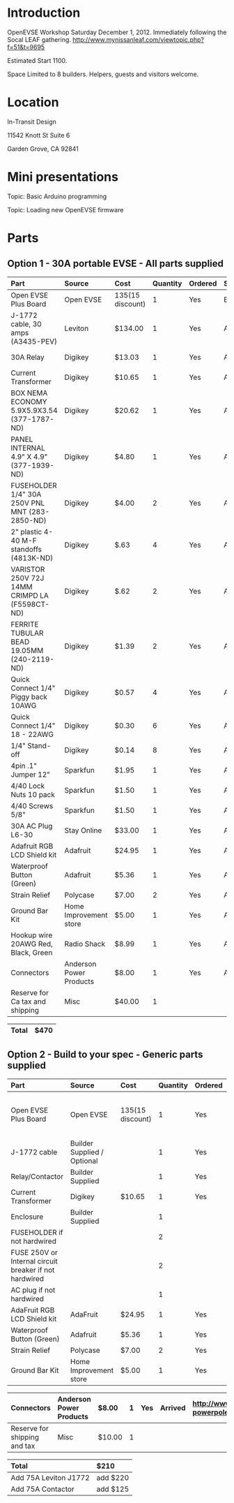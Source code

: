 # Introduction #

OpenEVSE Workshop Saturday December 1, 2012.
Immediately following the Socal LEAF gathering. http://www.mynissanleaf.com/viewtopic.php?f=51&t=9695


Estimated Start 1100.

Space Limited to 8 builders. Helpers, guests and visitors welcome.

# Location #
In-Transit Design


11542 Knott St  Suite 6


Garden Grove, CA 92841

# Mini presentations #
Topic: Basic Arduino programming

Topic: Loading new OpenEVSE firmware

# Parts #


## Option 1 - 30A portable EVSE - All parts supplied ##

| Part | Source | Cost | Quantity | Ordered | Status | Link |
|:-----|:-------|:-----|:---------|:--------|:-------|:-----|
| Open EVSE Plus Board | Open EVSE | $135 ($15 discount) | 1 | Yes | Built | http://code.google.com/p/open-evse/wiki/Ordering |
| J-1772 cable, 30 amps (A3435-PEV) | Leviton | $134.00 | 1 |  Yes | Arrived |http://store.leviton.com/dp/B00912OT00#.UD18QGjEV68 |
| 30A Relay | Digikey | $13.03 | 1 | Yes | Arrived | http://search.digikey.com/us/en/products/T92P7D22-12/PB486-ND/365921 |
| Current Transformer | Digikey | $10.65 | 1 | Yes | Arrived |http://search.digikey.com/us/en/products/CR8420-1000-G/582-1018-ND/1045174 |
| BOX NEMA ECONOMY 5.9X5.9X3.54 (377-1787-ND) | Digikey | $20.62 | 1 | Yes | Arrived |http://search.digikey.com/scripts/DkSearch/dksus.dll?lang=en&site=us&KeyWords=377-1787-ND&x=0&y=0 |
| PANEL INTERNAL 4.9" X 4.9" (377-1939-ND) | Digikey | $4.80 | 1 | Yes | Arrived | http://search.digikey.com/scripts/DkSearch/dksus.dll?WT.z_header=search_go&lang=en&site=us&keywords=377-1939-ND&x=0&y=0 |
| FUSEHOLDER 1/4" 30A 250V PNL MNT (283-2850-ND) | Digikey | $4.00 | 2 | Yes | Arrived |http://search.digikey.com/us/en/products/BK%2FHKP-R/283-2850-ND/1024094 |
| 2" plastic 4-40 M-F standoffs (4813K-ND) | Digikey | $.63 | 4 | Yes | Arrived | http://www.digikey.com/product-detail/en/4813/4813K-ND/255350 |
| VARISTOR 250V 72J 14MM CRIMPD LA (F5598CT-ND) | Digikey | $.62 | 2 | Yes | Arrived | http://www.digikey.com/product-detail/en/V250LT20AP/F5598CT-ND/3307079 |
| FERRITE TUBULAR BEAD 19.05MM (240-2119-ND) | Digikey | $1.39 | 2 | Yes | Arrived | http://www.digikey.com/scripts/DkSearch/dksus.dll?WT.z_header=search_go&lang=en&keywords=240-2119-ND&x=15&y=15&cur=USD |
| Quick Connect 1/4" Piggy back 10AWG | Digikey | $0.57 | 4 | Yes | Arrived | http://www.digikey.com/product-detail/en/19013-0033/WM18717-ND/1642379 |
| Quick Connect 1/4" 18 - 22AWG | Digikey | $0.30 | 6 | Yes | Arrived | http://www.digikey.com/product-detail/en/0190030107/WM2928CT-ND/2405590 |
| 1/4" Stand-off | Digikey | $0.14 | 8 | Yes | Arrived | http://www.digikey.com/product-detail/en/9905-250/492-1104-ND/586424 |
| 4pin .1" Jumper 12" | Sparkfun | $1.95 | 1 | Yes | Arrived | https://www.sparkfun.com/products/10374 |
| 4/40 Lock Nuts 10 pack | Sparkfun | $1.50 | 1 | Yes | Arrived | https://www.sparkfun.com/products/10460 |
| 4/40 Screws 5/8" | Sparkfun | $1.50 | 1 | Yes | Arrived | https://www.sparkfun.com/products/10452 |
| 30A AC Plug L6-30 | Stay Online | $33.00 | 1 | Yes | Arrived | http://www.stayonline.com/detail.aspx?ID=15695 |
| Adafruit RGB LCD Shield kit | Adafruit | $24.95 | 1 | Yes | Arrived | http://adafruit.com/products/714 |
| Waterproof Button (Green) | Adafruit | $5.36 | 1 | Yes | Arrived | http://www.adafruit.com/products/560 |
| Strain Relief | Polycase | $7.00 | 2 | Yes | Arrived | http://www.polycase.com/cg-17 |
| Ground Bar Kit | Home Improvement store | $5.00 | 1 | Yes | Arrived | http://www.homedepot.com/h_d1/N-5yc1v/R-100207842/h_d2/ProductDisplay?catalogId=10053&langId=-1&keyword=Ground+Bar+Kit |
| Hookup wire 20AWG Red, Black, Green | Radio Shack | $8.99 | 1 | Yes | Arrived | http://www.radioshack.com/product/index.jsp?productId=2049743 |
| Connectors | Anderson Power Products | $8.00 | 1 | Yes | Arrived | http://www.powerwerx.com/anderson-powerpoles/housings-contacts/ |
| Reserve for Ca tax and shipping| Misc | $40.00 | 1 |  |

| **Total** | **$470** |
|:----------|:---------|

## Option 2 - Build to your spec - Generic parts supplied ##

| Part | Source | Cost | Quantity | Ordered | Status | Link |
|:-----|:-------|:-----|:---------|:--------|:-------|:-----|
| Open EVSE Plus Board | Open EVSE | $135 ($15 discount) | 1 | Yes | Built - waiting for power modules | http://code.google.com/p/open-evse/wiki/Ordering |
| J-1772 cable | Builder Supplied / Optional |  | 1 | Yes | Arrived  |  |
| Relay/Contactor | Builder Supplied |  | 1 | Yes | Shipped |  |
| Current Transformer | Digikey | $10.65 | 1 | Yes | Arrived | http://search.digikey.com/us/en/products/CR8420-1000-G/582-1018-ND/1045174 |
| Enclosure | Builder Supplied |  | 1 |  |  |  |
| FUSEHOLDER if not hardwired |  |  | 2 |  |  |  |
| FUSE 250V or Internal circuit breaker if not hardwired |  |  | 2 |  |  |  |
| AC plug if not hardwired |  |  | 1 |  |  |  |
| AdaFruit RGB LCD Shield kit | AdaFruit | $24.95 | 1 | Yes | Shipped | http://adafruit.com/products/714 |
| Waterproof Button (Green) | Adafruit | $5.36 | 1 | Yes  | Shipped | http://www.adafruit.com/products/560 |
| Strain Relief | Polycase | $7.00 | 2 | Yes | Arrived | http://www.polycase.com/cg-17 |
| Ground Bar Kit | Home Improvement store | $5.00 | 1 | Yes | Arrived | http://www.homedepot.com/h_d1/N-5yc1v/R-100207842/h_d2/ProductDisplay?catalogId=10053&langId=-1&keyword=Ground+Bar+Kit |

| Connectors | Anderson Power Products | $8.00 | 1 | Yes | Arrived |http://www.powerwerx.com/anderson-powerpoles/housings-contacts/ |
|:-----------|:------------------------|:------|:--|:----|:--------|:---------------------------------------------------------------|
| Reserve for shipping and tax | Misc | $10.00 | 1 |  |

| **Total** | **$210** |
|:----------|:---------|
| Add 75A Leviton J1772 | add $220 |
| Add 75A Contactor | add $125 |
